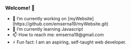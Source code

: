 ### Welcome! 👋
<ul>
  <li>🔭 I’m currently working on [myWebsite](https://github.com/emserna19/myWebsite.git)</li>
  <li>🌱 I’m currently learning Javascript</li>
  <li>📫 How to reach me: emserna19@gmail.com</li>
  <li>⚡ Fun fact: I am an aspiring, self-taught web developer.</li>
</ul>
